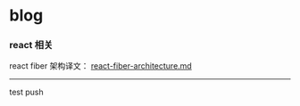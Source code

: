 # blog

### react 相关

react fiber 架构译文： [react-fiber-architecture.md](https://github.com/isjanuary/blog/blob/master/react_tech/react_fiber_architecture.md)

---

test push
